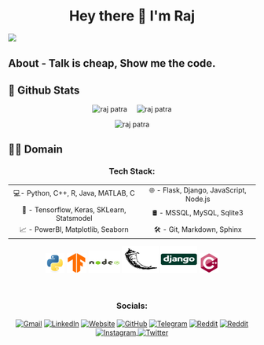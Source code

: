 <h1 align="center">
  Hey there 👋 I'm Raj
</h1>


<!-- Contribution Graph-->

![](https://activity-graph.herokuapp.com/graph?username=raj-patra&theme=react-dark&hide_border=true&area=true)
</br>

## About - Talk is cheap, Show me the code.

## 🐙 **Github Stats**
<p align='center'>
  <img width="400px" src="https://github-readme-stats.vercel.app/api?username=raj-patra&show_icons=true&theme=gotham" alt="raj patra" />
  &nbsp; &nbsp;
  <img width="400px" src="https://github-readme-streak-stats.herokuapp.com/?user=raj-patra&theme=gotham" alt="raj patra" />
</p>

<p align='center'>
  <img width="400px" src="https://github-readme-stats.vercel.app/api/top-langs/?username=raj-patra&show_icons=true&theme=gotham&layout=compact" alt="raj patra" />
</p>

## 👩‍💻 Domain
<h3 align="center">Tech Stack: </h3>
<table align="center" style="margin: 0px auto;">
  <tr>
    <td style="text-align: center; vertical-align: middle;">💻- Python, C++, R, Java, MATLAB, C</td>
    <td style="text-align: center; vertical-align: middle;">🌐 - Flask, Django, JavaScript, Node.js</td>
  </tr>
  <tr>
    <td style="text-align: center; vertical-align: middle;">🤖 - Tensorflow, Keras, SKLearn, Statsmodel</td>
    <td style="text-align: center; vertical-align: middle;">🛢 - MSSQL, MySQL, Sqlite3</td>
  </tr>
  <tr>
    <td style="text-align: center; vertical-align: middle;">📈 - PowerBI, Matplotlib, Seaborn</td>
    <td style="text-align: center; vertical-align: middle;">🛠 - Git, Markdown, Sphinx</td>
  </tr>
</table>

<p align="center"> 
  <img src="https://raw.githubusercontent.com/devicons/devicon/master/icons/python/python-original.svg" alt="python" width="40" height="40"/> 
  <img src="https://raw.githubusercontent.com/devicons/devicon/master/icons/tensorflow/tensorflow-original.svg" alt="tf" width="40" height="40"/>
  <img src="https://raw.githubusercontent.com/devicons/devicon/master/icons/nodejs/nodejs-original-wordmark.svg" alt="nodejs" width="65" height="45"/>
  <img src="https://raw.githubusercontent.com/devicons/devicon/master/icons/flask/flask-original.svg" alt="flask" width="75" height="55"/>
  <img src="https://raw.githubusercontent.com/devicons/devicon/master/icons/django/django-original.svg" alt="djnago" width="75" height="55"/>
  <img src="https://raw.githubusercontent.com/devicons/devicon/master/icons/cplusplus/cplusplus-original.svg" alt="cplusplus" width="40" height="40"/>
</p>
<br>

<!-- ## 🗨️ Socials -->
<!-- [![Telegram](https://img.shields.io/badge/telegram-1b77FF.svg?style=for-the-badge&logo=telegram)](https://t.me/a_ignorant_mortal) -->
<h3 align="center">Socials:</h3>
<p align="center">
  <a href="mailto:rajpatra.kishore@gmail.com"><img align="center" src="https://img.icons8.com/doodle/50/000000/gmail.png" alt="Gmail"/></a>
  <a href="https://www.linkedin.com/in/raj-patra" target="blank"><img align="center" src="https://img.icons8.com/doodle/50/000000/linkedin.png"  alt="LinkedIn"/></a>
  <a href="https://raj-patra.github.io/" target="blank"><img align="center" src="https://img.icons8.com/doodle/50/000000/internet.png"  alt="Website"/></a>
  <a href="https://github.com/raj-patra" target="blank"><img align="center" src="https://img.icons8.com/doodle/50/000000/github.png" alt="GitHub"/></a>
  <a href="https://t.me/a_ignorant_mortal" target="blank"><img align="center" src="https://img.icons8.com/doodle/50/000000/telegram-app.png" alt="Telegram"/></a>
  <a href="https://discordapp.com/users/503535235468754964" target="blank"><img align="center" src="https://img.icons8.com/doodle/50/000000/discord--v2.png" alt="Reddit"/></a>
  <a href="https://reddit.com/user/a-ignorant-mortal" target="blank"><img align="center" src="https://img.icons8.com/doodle/50/000000/reddit--v4.png" alt="Reddit"/></a>
  <a href="https://instagram.com/raj__patra" target="blank"><img align="center" src="https://img.icons8.com/doodle/50/000000/instagram.png" alt="Instagram"/> </a>
  <a href="https://twitter.com/ignorant_mortal" target="blank"><img align="center" src="https://img.icons8.com/doodle/50/000000/twitter.png" alt="Twitter"/></a>
</p>

